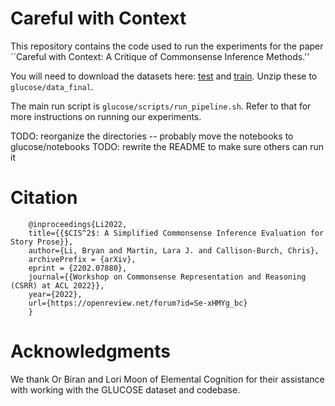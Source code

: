 # Careful with Context

This repository contains the code used to run the experiments for the paper ``Careful with Context: A Critique of Commonsense Inference Methods.''

You will need to download the datasets here: [test](https://drive.google.com/file/d/134C7w3fNvzsUbLvjnhdatYraTwcfeqDw/view?usp=sharing) and [train](https://drive.google.com/file/d/119C50en6LvOBjhyFMBdEX2QRcbKbwiQg/view?usp=sharing).
Unzip these to `glucose/data_final`.

The main run script is `glucose/scripts/run_pipeline.sh`. Refer to that for more instructions on running our experiments.

TODO: reorganize the directories -- probably move the notebooks to glucose/notebooks
TODO: rewrite the README to make sure others can run it

# Citation
```
    @inproceedings{Li2022,
    title={{$CIS^2$: A Simplified Commonsense Inference Evaluation for Story Prose}},
    author={Li, Bryan and Martin, Lara J. and Callison-Burch, Chris},
    archivePrefix = {arXiv},
    eprint = {2202.07880},
    journal={{Workshop on Commonsense Representation and Reasoning (CSRR) at ACL 2022}},
    year={2022},
    url={https://openreview.net/forum?id=Se-xHMYg_bc}
    }
```
# Acknowledgments
We thank Or Biran and Lori Moon of Elemental Cognition for their assistance with working with the GLUCOSE dataset and codebase.
